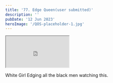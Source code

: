 ```yaml
---
title: '77. Edge Queen(user submitted)'
description: ''
pubDate: '12 Jun 2023'
heroImage: '/QOS-placeholder-1.jpg'
---
```

<iframe src="https://drive.google.com/file/d/1d-Ph6SiyzvDvC03gbHFLSxeCG-MROdod/preview" width="200" height="100" allow="autoplay" allowfullscreen="allowfullscreen"></iframe>

White Girl Edging all the black men watching this.